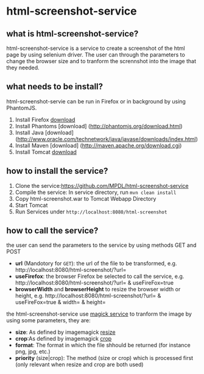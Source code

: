 html-screenshot-service
=======================

what is html-screenshot-service?
--------------------------------
html-screenshot-service is a service to create a screenshot of the html page by using selenium driver.
The user can through the parameters to change the browser size and to tranform the scrennshot into the
image that they needed.

what needs to be install?
----------------------
html-screenshot-servie can be run in Firefox or in background by using PhantomJS.<br />
1. Install Firefox [download](https://www.mozilla.org/)
2. Install Phantoms [download] (http://phantomjs.org/download.html) 
3. Install Java [download] (http://www.oracle.com/technetwork/java/javase/downloads/index.html) 
4. Install Maven [download] (http://maven.apache.org/download.cgi) 
5. Install Tomcat [download](http://maven.apache.org/download.cgi)

how to install the service?
--------------------------
1. Clone the service:https://github.com/MPDL/html-screenshot-service
2. Compile the service: In service directory, run `mvn clean install`
3. Copy html-screenshot.war to Tomcat Webapp Directory
4. Start Tomcat
5. Run Services under `http://localhost:8080/html-screenshot`

how to call the service?
-----------------------
the user can send the parameters to the service by using methods GET and POST <br />
- **url** (Mandotory for `GET`): the url of the file to be transformed, e.g. http://localhost:8080/html-screenshot/?url=
- **useFirefox**: the browser Firefox be selected to call the service, e.g. http://localhost:8080/html-screenshot/?url= & useFireFox=true
- **browserWidth** and **browserHeight** to resize the browser width or height, e.g. http://localhost:8080/html-screenshot/?url= & useFireFox=true & width= & height=<br />

the html-screenshot-service use [magick service](https://github.com/MPDL/magick-service) to tranform the image by using some parameters, they are:
- **size**: As defined by imagemagick [resize](http://www.imagemagick.org/script/command-line-options.php#resize)
- **crop**:As defined by imagemagick [crop](http://www.imagemagick.org/script/command-line-options.php#crop)
- **format**: The format in which the file shhould be returned (for instance png, jpg, etc.)
- **priority** (size|crop): The method (size or crop) which is processed first (only relevant when resize and crop are both used)





